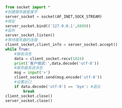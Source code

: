 
<BlogInfo id="1093" title="7.TCP模拟qq服务器端" author="白日梦想猿" pv=0 read_times=0 pre_cost_time=0分24秒 category="网络编程" tag_list="['网络编程']" create_time="2020.05.18 17:05:01" update_time="2022.04.08 21:12:26" />

```python
from socket import *
#创建服务器套接字
server_socket = socket(AF_INET,SOCK_STREAM)
#绑定
server_socket.bind(('127.0.0.1',8889))
#监听
server_socket.listen()
#等待服务器的连接
client_socket,client_info = server_socket.accept()
while True:
    #接收消息
    data = client_socket.recv(1024)
    print('客户端说:',data.decode('utf-8'))
    #服务器发送消息
    msg = input('>')
    client_socket.send(msg.encode('utf-8'))
    #设置出口
    if data.decode('utf-8') == 'bye': #退出
        break
client_socket.close()
server_socket.close()


```
